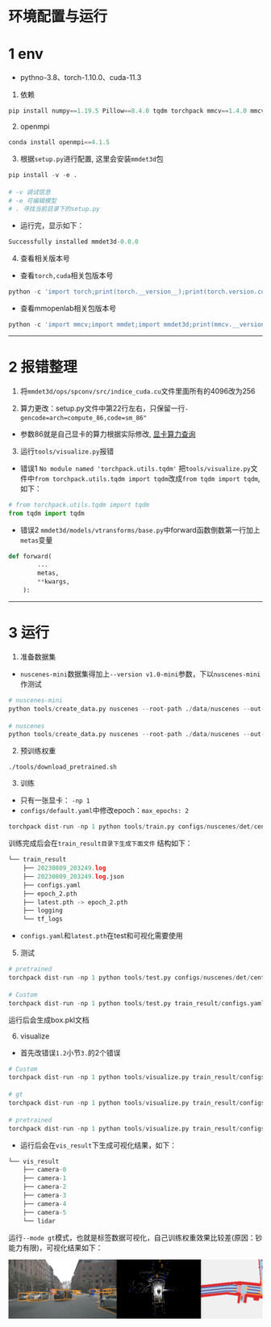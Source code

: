 #  环境配置与运行

# 1 env
+ pythno-3.8、torch-1.10.0、cuda-11.3
1. 依赖
~~~python
pip install numpy==1.19.5 Pillow==8.4.0 tqdm torchpack mmcv==1.4.0 mmcv-full==1.4.0 mmdet==2.20.0 nuscenes-devkit mpi4py==3.0.3 numba==0.48.0 setuptools==56.1.0 
~~~

2. openmpi
~~~python
conda install openmpi==4.1.5
~~~

3. 根据`setup.py`进行配置, 这里会安装`mmdet3d`包
~~~python
pip install -v -e .

# -v 调试信息
# -e 可编辑模型
# . 寻找当前目录下的setup.py
~~~

+ 运行完，显示如下：
~~~python
Successfully installed mmdet3d-0.0.0
~~~

4. 查看相关版本号
+ 查看`torch,cuda`相关包版本号
~~~python
python -c 'import torch;print(torch.__version__);print(torch.version.cuda);print(torch.cuda.is_available())'
~~~


+ 查看mmopenlab相关包版本号
~~~python
python -c 'import mmcv;import mmdet;import mmdet3d;print(mmcv.__version__);print(mmdet.__version__);print(mmdet3d.__version__)'
~~~

---

# 2 报错整理

1. 将`mmdet3d/ops/spconv/src/indice_cuda.cu`文件里面所有的4096改为256

2. 算力更改：setup.py文件中第22行左右，只保留一行`-gencode=arch=compute_86,code=sm_86"`

+ 参数86就是自己显卡的算力根据实际修改, [显卡算力查询](https://developer.nvidia.com/cuda-gpus)

3. 运行`tools/visualize.py`报错

+ 错误1 `No module named 'torchpack.utils.tqdm'`
把`tools/visualize.py`文件中`from torchpack.utils.tqdm import tqdm`改成`from tqdm import tqdm`,如下：

~~~python
# from torchpack.utils.tqdm import tqdm
from tqdm import tqdm
~~~


+ 错误2 
`mmdet3d/models/vtransforms/base.py`中forward函数倒数第一行加上`metas`变量
~~~python
def forward(
        ...
        metas,
        **kwargs,
    ):
~~~

---

# 3 运行

1. 准备数据集

+ `nuscenes-mini`数据集得加上`--version v1.0-mini`参数，下以`nuscenes-mini`作测试

~~~python
# nuscenes-mini
python tools/create_data.py nuscenes --root-path ./data/nuscenes --out-dir ./data/nuscenes --extra-tag nuscenes --version v1.0-mini

# nuscenes
python tools/create_data.py nuscenes --root-path ./data/nuscenes --out-dir ./data/nuscenes --extra-tag nuscenes
~~~

2. 预训练权重
~~~
./tools/download_pretrained.sh
~~~

3. 训练
+ 只有一张显卡： `-np 1`
+ `configs/default.yaml`中修改epoch：`max_epochs: 2`

~~~python
torchpack dist-run -np 1 python tools/train.py configs/nuscenes/det/centerhead/lssfpn/camera/256x704/swint/default.yaml --model.encoders.camera.backbone.init_cfg.checkpoint pretrained/swint-nuimages-pretrained.pth --run-dir train_result
~~~

训练完成后会在`train_result目录下生成下面文件` 结构如下：
~~~python
└── train_result
    ├── 20230809_203249.log
    ├── 20230809_203249.log.json
    ├── configs.yaml
    ├── epoch_2.pth
    ├── latest.pth -> epoch_2.pth
    ├── logging
    └── tf_logs
~~~

+ `configs.yaml`和`latest.pth`在test和可视化需要使用

5. 测试
~~~python
# pretrained
torchpack dist-run -np 1 python tools/test.py configs/nuscenes/det/centerhead/lssfpn/camera/256x704/swint/default.yaml pretrained/swint-nuimages-pretrained.pth --eval bbox --out box.pkl

# Custom
torchpack dist-run -np 1 python tools/test.py train_result/configs.yaml train_result/latest.pth --eval bbox --out box.pkl
~~~

运行后会生成box.pkl文档

6. visualize

+ 首先改错误`1.2`小节`3.`的2个错误
~~~python
# Custom
torchpack dist-run -np 1 python tools/visualize.py train_result/configs.yaml --mode pred --checkpoint train_result/latest.pth --bbox-score 0.2 --out-dir vis_result

# gt
torchpack dist-run -np 1 python tools/visualize.py train_result/configs.yaml --mode gt --checkpoint train_result/latest.pth --bbox-score 0.5 --out-dir vis_result 

# pretrained
torchpack dist-run -np 1 python tools/visualize.py train_result/configs.yaml --mode pred --checkpoint pretrained/swint-nuimages-pretrained.pth --bbox-score 0.2 --out-dir vis_result
~~~

+ 运行后会在`vis_result`下生成可视化结果，如下：
~~~python
└── vis_result
    ├── camera-0
    ├── camera-1
    ├── camera-2
    ├── camera-3
    ├── camera-4
    ├── camera-5
    └── lidar
~~~

运行`--mode gt`模式，也就是标签数据可视化，自己训练权重效果比较差(原因：钞能力有限)，可视化结果如下：

![](assets/result.png)






